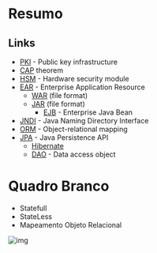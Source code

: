 # Resumo

## Links
- [PKI] - Public key infrastructure
- [CAP] theorem
- [HSM] - Hardware security module
- [EAR] - Enterprise Application Resource
    - [WAR]  (file format)
    - [JAR] (file format)
        - [EJB] - Enterprise Java Bean  
- [JNDI] - Java Naming Directory Interface
- [ORM] - Object-relational mapping
- [JPA] - Java Persistence API
    - [Hibernate]
    - [DAO] - Data access object

# Quadro Branco

- Statefull
- StateLess
- Mapeamento Objeto Relacional

![img](http://s4.postimg.org/l395ajsa5/Diagrama4.png)

[PKI]:http://en.wikipedia.org/wiki/Public_key_infrastructure "Public Key Infrastructure"
[CAP]:http://en.wikipedia.org/wiki/CAP_theorem "Brewer's theorem"
[HSM]:http://en.wikipedia.org/wiki/Hardware_security_module "Hardware Security Module"
[WAR]:http://en.wikipedia.org/wiki/WAR_%28file_format%29 "Web application ARchive"
[JAR]:http://en.wikipedia.org/wiki/JAR_(file_format) "Java ARchive"
[EJB]:http://en.wikipedia.org/wiki/Enterprise_JavaBeans ""
[JNDI]:http://en.wikipedia.org/wiki/Java_Naming_and_Directory_Interface ""
[EAR]:http://en.wikipedia.org/wiki/EAR_%28file_format%29 "Enterprise Application Resource"
[ORM]:http://en.wikipedia.org/wiki/Object-relational_mapping ""
[JPA]:http://en.wikipedia.org/wiki/Java_Persistence_API ""
[Hibernate]:http://hibernate.org/ ""
[DAO]:http://en.wikipedia.org/wiki/Data_access_object ""



